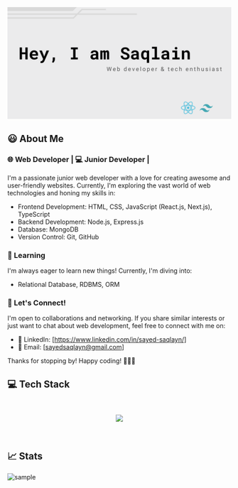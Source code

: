 
![Alt text](https://github.com/mrbannerbear/mrbannerbear/blob/main/images/Red%20Minimalist%20And%20Modern%20Cryptocurrency%20Logo%20Banner%20Landscape%20(2).png)


  
##  :smiley: About Me

### 🌐 Web Developer | 💻 Junior Developer |

I'm a passionate junior web developer with a love for creating awesome and user-friendly websites. Currently, I'm exploring the vast world of web technologies and honing my skills in:

- Frontend Development: HTML, CSS, JavaScript (React.js, Next.js), TypeScript
- Backend Development: Node.js, Express.js
- Database: MongoDB
- Version Control: Git, GitHub

### 🌱 Learning

I'm always eager to learn new things! Currently, I'm diving into:

- Relational Database, RDBMS, ORM

### 🤝 Let's Connect!

I'm open to collaborations and networking. If you share similar interests or just want to chat about web development, feel free to connect with me on:

- 💼 LinkedIn: [https://www.linkedin.com/in/sayed-saqlayn/]
- 📧 Email: [sayedsaqlayn@gmail.com]
  <br>

Thanks for stopping by! Happy coding! 👨‍💻🚀


  ## :computer: Tech Stack

  <br>

<p  align="center">

<a  href="https://skillicons.dev">

<img  src="https://skillicons.dev/icons?i=javascript,react,typescript,nextjs,tailwind,firebase,mongodb,express"  />

</a>

</p>

<br>
  
  ## :chart_with_upwards_trend: Stats

![sample](http://github-profile-summary-cards.vercel.app/api/cards/profile-details?username=mrbannerbear&theme=gotham)

